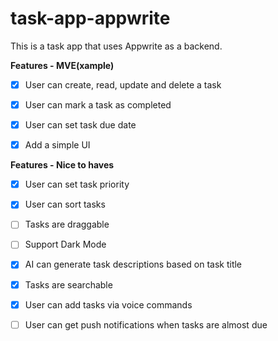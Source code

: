 # task-app-appwrite

This is a task app that uses Appwrite as a backend.

**Features - MVE(xample)**

- [x] User can create, read, update and delete a task

- [x] User can mark a task as completed

- [x] User can set task due date

- [x] Add a simple UI

**Features - Nice to haves**

- [x] User can set task priority

- [x] User can sort tasks

- [ ] Tasks are draggable

- [ ] Support Dark Mode

- [x] AI can generate task descriptions based on task title

- [x] Tasks are searchable

- [x] User can add tasks via voice commands

- [ ] User can get push notifications when tasks are almost due
